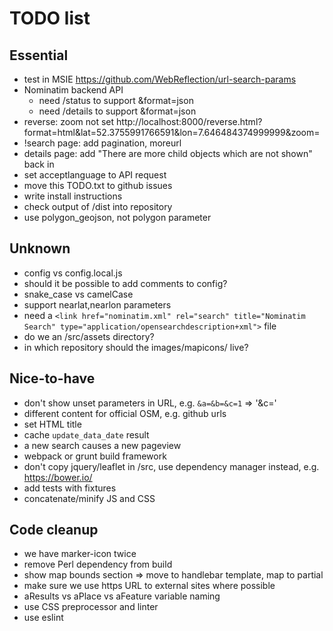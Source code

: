# TODO list



## Essential

* test in MSIE https://github.com/WebReflection/url-search-params
* Nominatim backend API
   * need /status to support &format=json
   * need /details to support &format=json
* reverse: zoom not set
http://localhost:8000/reverse.html?format=html&lat=52.3755991766591&lon=7.646484374999999&zoom=
* !search page: add pagination, moreurl
* details page: add "There are more child objects which are not shown" back in
* set acceptlanguage to API request
* move this TODO.txt to github issues
* write install instructions
* check output of /dist into repository
* use polygon_geojson, not polygon parameter


## Unknown

* config vs config.local.js
* should it be possible to add comments to config?
* snake_case vs camelCase
* support nearlat,nearlon parameters
* need a `<link href="nominatim.xml" rel="search" title="Nominatim Search" type="application/opensearchdescription+xml">` file
* do we an /src/assets directory?
* in which repository should the images/mapicons/ live?


## Nice-to-have

* don't show unset parameters in URL, e.g. `&a=&b=&c=1` => '&c='
* different content for official OSM, e.g. github urls
* set HTML title
* cache `update_data_date` result
* a new search causes a new pageview
* webpack or grunt build framework
* don't copy jquery/leaflet in /src, use dependency manager instead, e.g. https://bower.io/
* add tests with fixtures
* concatenate/minify JS and CSS


## Code cleanup

* we have marker-icon twice
* remove Perl dependency from build
* show map bounds section => move to handlebar template, map to partial
* make sure we use https URL to external sites where possible
* aResults vs aPlace vs aFeature variable naming
* use CSS preprocessor and linter
* use eslint

